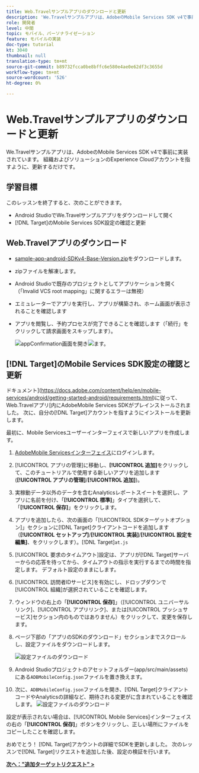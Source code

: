 ```yaml
---
title: Web.Travelサンプルアプリのダウンロードと更新
description: 'We.Travelサンプルアプリは、AdobeのMobile Services SDK v4で事前に実装されています。 組織およびソリューションのExperience Cloudアカウントを指すように更新する必要があります。   '
role: 開発者
level: 中間
topic: モバイル、パーソナライゼーション
feature: モバイルの実装
doc-type: tutorial
kt: 3040
thumbnail: null
translation-type: tm+mt
source-git-commit: b89732fcca0be8bffc6e580e4ae0e62df3c3655d
workflow-type: tm+mt
source-wordcount: '526'
ht-degree: 0%

---
```



# Web.Travelサンプルアプリのダウンロードと更新

We.Travelサンプルアプリは、AdobeのMobile Services SDK v4で事前に実装されています。 組織およびソリューションのExperience Cloudアカウントを指すように、更新するだけです。

## 学習目標

このレッスンを終了すると、次のことができます。

* Android StudioでWe.Travelサンプルアプリをダウンロードして開く
* [!DNL Target]のMobile Services SDK設定の確認と更新

## Web.Travelアプリのダウンロード

* [sample-app-android-SDKv4-Base-Version.zip](assets/sample-app-android-SDKv4-Base-Version.zip)をダウンロードします。
* zipファイルを解凍します。
* Android Studioで既存のプロジェクトとしてアプリケーションを開く（「Invalid VCS root mapping」に関するエラーは無視）
* エミュレーターでアプリを実行し、アプリが構築され、ホーム画面が表示されることを確認します
* アプリを閲覧し、予約プロセスが完了できることを確認します（「続行」をクリックして請求画面をスキップします）。

   ![appConfirmation画面を開き](assets/wetravel_homeScreen.png)![ます。](assets/wetravel_confirmationScreen.png)

## [!DNL Target]のMobile Services SDK設定の確認と更新

ドキュメント](https://docs.adobe.com/content/help/en/mobile-services/android/getting-started-android/requirements.html)に従って、Web.Travelアプリ[内にAdobeMobile Services SDKがプレインストールされました。 次に、自分の[!DNL Target]アカウントを指すようにインストールを更新します。

最初に、Mobile Servicesユーザーインターフェイスで新しいアプリを作成します。

1. [AdobeMobile Servicesインターフェイス](https://mobilemarketing.adobe.com)にログインします。
1. [!UICONTROL アプリの管理]に移動し、**[!UICONTROL 追加]**&#x200B;をクリックして、このチュートリアルで使用する新しいアプリを追加します(**[!UICONTROL アプリの管理]**/**[!UICONTROL 追加]**)。
1. 実稼動データ以外のデータを含むAnalyticsレポートスイートを選択し、アプリに名前を付け、「**[!UICONTROL 標準]**」タイプを選択して、「**[!UICONTROL 保存]**」をクリックします。
1. アプリを追加したら、次の画面の「[!UICONTROL SDKターゲットオプション]」セクションに[!DNL Target]クライアントコードを追加します（**[!UICONTROL セットアップ]**/**[!UICONTROL 実装]**/**[!UICONTROL 設定を編集]**、をクリックします）。[!DNL Target]`at.js`
1. [!UICONTROL 要求のタイムアウト]設定は、アプリが[!DNL Target]サーバーからの応答を待ってから、タイムアウトの指示を実行するまでの時間を指定します。 デフォルト設定のままにします。
1. [!UICONTROL 訪問者IDサービス]を有効にし、ドロップダウンで[!UICONTROL 組織]が選択されていることを確認します。
1. ウィンドウの右上の「**[!UICONTROL 保存]**」（[!UICONTROL ユニバーサルリンク]、[!UICONTROL アプリリンク]、または[!UICONTROL プッシュサービス]セクション内のものではありません）をクリックして、変更を保存します。
1. ページ下部の「アプリのSDKのダウンロード」セクションまでスクロールし、設定ファイルをダウンロードします。

   ![設定ファイルのダウンロード](assets/config_file.jpg)

1. Android Studioプロジェクトのアセットフォルダー(app/src/main/assets)にある`ADBMobileConfig.json`ファイルを置き換えます。

1. 次に、`ADBMobileConfig.json`ファイルを開き、[!DNL Target]クライアントコードやAnalyticsの詳細など、期待される変更がに含まれていることを確認します。
   ![設定ファイルのダウンロード](assets/client_code.jpg)

設定が表示されない場合は、[!UICONTROL Mobile Services]インターフェイスの右の「**[!UICONTROL 保存]**」ボタンをクリックし、正しい場所にファイルをコピーしたことを確認します。

おめでとう！ [!DNL Target]アカウントの詳細でSDKを更新しました。 次のレッスンで[!DNL Target]リクエストを追加した後、設定の検証を行います。

**[次へ：&quot;追加ターゲットリクエスト&quot; >](add-requests.md)**
